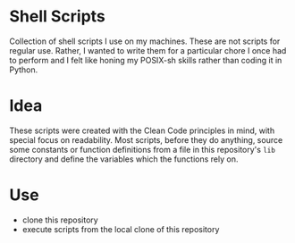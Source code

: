 # Shell Scripts

Collection of shell scripts I use on my machines. These are not scripts for regular use. Rather, I wanted to write them for a particular chore I once had to perform and I felt like honing my POSIX-sh skills rather than coding it in Python.

# Idea

These scripts were created with the Clean Code principles in mind, with special focus on readability. Most scripts, before they do anything, source some constants or function definitions from a file in this repository's `lib` directory and define the variables which the functions rely on.

# Use

- clone this repository
- execute scripts from the local clone of this repository
